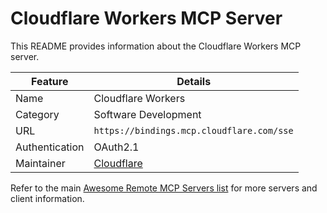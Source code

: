 # Cloudflare Workers MCP Server

This README provides information about the Cloudflare Workers MCP server.

| Feature        | Details                                   |
| -------------- | ----------------------------------------- |
| Name           | Cloudflare Workers                        |
| Category       | Software Development                      |
| URL            | `https://bindings.mcp.cloudflare.com/sse` |
| Authentication | OAuth2.1                                  |
| Maintainer     | [Cloudflare](https://cloudflare.com)      |

Refer to the main [Awesome Remote MCP Servers list](../../README.md) for more servers and client information.
